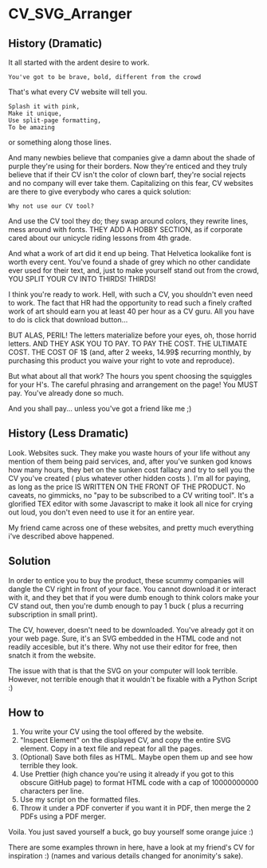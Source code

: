 # CV_SVG_Arranger

## History (Dramatic)

It all started with the ardent desire to work. 

```
You've got to be brave, bold, different from the crowd
```

That's what every CV website will tell you.

```
Splash it with pink, 
Make it unique, 
Use split-page formatting, 
To be amazing
```

or something along those lines. 

And many newbies believe that companies give a damn about the shade of purple they're using for their borders.  Now they're enticed and they truly believe that if their CV isn't the color of clown barf, they're social rejects and no company will ever take them. Capitalizing on this fear, CV websites are there to give everybody who cares a quick solution: 

```
Why not use our CV tool?
```

And use the CV tool they do; they swap around colors, they rewrite lines, mess around with fonts. THEY ADD A HOBBY SECTION, as if corporate cared about our unicycle riding lessons from 4th grade.

And what a work of art did it end up being. That Helvetica lookalike font is worth every cent. You've found a shade of grey which no other candidate ever used for their text, and, just to make yourself stand out from the crowd, YOU SPLIT YOUR CV INTO THIRDS! THIRDS! 

I think you're ready to work. Hell, with such a CV, you shouldn't even need to work. The fact that HR had the opportunity to read such a finely crafted work of art should earn you at least 40 per hour as a CV guru. All you have to do is click that download button...

BUT ALAS, PERIL! The letters materialize before your eyes, oh, those horrid letters. AND THEY ASK YOU TO PAY. TO PAY THE COST. THE ULTIMATE COST. THE COST OF 1$ (and, after 2 weeks, 14.99$ recurring monthly, by purchasing this product you waive your right to vote and reproduce).

But what about all that work? The hours you spent choosing the squiggles for your H's. The careful phrasing and arrangement on the page! You MUST pay. You've already done so much. 

And you shall pay... unless you've got a friend like me ;)

## History (Less Dramatic)

Look. Websites suck. They make you waste hours of your life without any mention of them being paid services, and, after you've sunken god knows how many hours, they bet on the sunken cost fallacy and try to sell you 
the CV you've created ( plus whatever other hidden costs ). I'm all for paying, as long as the price IS WRITTEN ON THE FRONT OF THE PRODUCT. No caveats, no gimmicks, no "pay to be subscribed to a CV writing tool".
It's a glorified TEX editor with some Javascript to make it look all nice for crying out loud, you don't even
need to use it for an entire year. 

My friend came across one of these websites, and pretty much everything i've described above happened. 

## Solution

In order to entice you to buy the product, these scummy companies will dangle the CV right in front of your face. You cannot download it or interact with it, and they bet that if you were dumb enough to think colors
make your CV stand out, then you're dumb enough to pay 1 buck ( plus a recurring subscription in small print).

The CV, however, doesn't need to be downloaded. You've already got it on your web page. Sure, it's an SVG 
embedded in the HTML code and not readily accesible, but it's there. Why not use their editor for free, then
snatch it from the website. 

The issue with that is that the SVG on your computer will look terrible. However, not terrible enough that it 
wouldn't be fixable with a Python Script :)

## How to

1. You write your CV using the tool offered by the website.
2. "Inspect Element" on the displayed CV, and copy the entire SVG element. Copy in a text file and repeat for all the pages.
3. (Optional) Save both files as HTML. Maybe open them up and see how terrible they look.
4. Use Prettier (high chance you're using it already if you got to this obscure GitHub page) to format HTML code with a cap of 10000000000 characters per line. 
5. Use my script on the formatted files.
6. Throw it under a PDF converter if you want it in PDF, then merge the 2 PDFs using a PDF merger.

Voila. You just saved yourself a buck, go buy yourself some orange juice :)

There are some examples thrown in here, have a look at my friend's CV for inspiration :) (names and various details changed for anonimity's sake).


